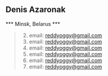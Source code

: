 ## Denis Azaronak ##
*** Minsk, Belarus ***
 
> 2. email: reddyoggy@gmail.com
> 2. email: reddyoggy@gmail.com
> 2. email: reddyoggy@gmail.com
> 2. email: reddyoggy@gmail.com
> 2. email: reddyoggy@gmail.com
> 2. email: reddyoggy@gmail.com
